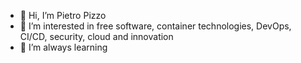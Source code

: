 - 👋 Hi, I’m Pietro Pizzo
- 👀 I’m interested in free software, container technologies, DevOps, CI/CD, security, cloud and innovation
- 🌱 I’m always learning

<!---
- 💞️ I’m looking to collaborate on ...
- 📫 How to reach me ...

pizzop/pizzop is a ✨ special ✨ repository because its `README.md` (this file) appears on your GitHub profile.
You can click the Preview link to take a look at your changes.
--->
